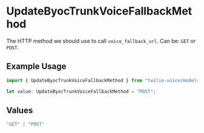 # UpdateByocTrunkVoiceFallbackMethod

The HTTP method we should use to call `voice_fallback_url`. Can be: `GET` or `POST`.

## Example Usage

```typescript
import { UpdateByocTrunkVoiceFallbackMethod } from "twilio-voice/models/operations";

let value: UpdateByocTrunkVoiceFallbackMethod = "POST";
```

## Values

```typescript
"GET" | "POST"
```